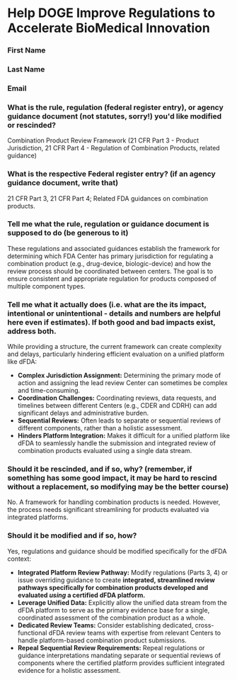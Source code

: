 # Help DOGE Improve Regulations to Accelerate BioMedical Innovation

### First Name

### Last Name

### Email

### What is the rule, regulation (federal register entry), or agency guidance document (not statutes, sorry!) you'd like modified or rescinded?

Combination Product Review Framework (21 CFR Part 3 - Product Jurisdiction, 21 CFR Part 4 - Regulation of Combination Products, related guidance)

### What is the respective Federal register entry? (if an agency guidance document, write that)

21 CFR Part 3, 21 CFR Part 4; Related FDA guidances on combination products.

### Tell me what the rule, regulation or guidance document is supposed to do (be generous to it)

These regulations and associated guidances establish the framework for determining which FDA Center has primary jurisdiction for regulating a combination product (e.g., drug-device, biologic-device) and how the review process should be coordinated between centers. The goal is to ensure consistent and appropriate regulation for products composed of multiple component types.

### Tell me what it actually does (i.e. what are the its impact, intentional or unintentional - details and numbers are helpful here even if estimates). If both good and bad impacts exist, address both.

While providing a structure, the current framework can create complexity and delays, particularly hindering efficient evaluation on a unified platform like dFDA:
*   **Complex Jurisdiction Assignment:** Determining the primary mode of action and assigning the lead review Center can sometimes be complex and time-consuming.
*   **Coordination Challenges:** Coordinating reviews, data requests, and timelines between different Centers (e.g., CDER and CDRH) can add significant delays and administrative burden.
*   **Sequential Reviews:** Often leads to separate or sequential reviews of different components, rather than a holistic assessment.
*   **Hinders Platform Integration:** Makes it difficult for a unified platform like dFDA to seamlessly handle the submission and integrated review of combination products evaluated using a single data stream.

### Should it be rescinded, and if so, why? (remember, if something has some good impact, it may be hard to rescind without a replacement, so modifying may be the better course)

No. A framework for handling combination products is needed. However, the process needs significant streamlining for products evaluated via integrated platforms.

### Should it be modified and if so, how?

Yes, regulations and guidance should be modified specifically for the dFDA context:
*   **Integrated Platform Review Pathway:** Modify regulations (Parts 3, 4) or issue overriding guidance to create **integrated, streamlined review pathways specifically for combination products developed and evaluated *using* a certified dFDA platform.**
*   **Leverage Unified Data:** Explicitly allow the unified data stream from the dFDA platform to serve as the primary evidence base for a single, coordinated assessment of the combination product as a whole.
*   **Dedicated Review Teams:** Consider establishing dedicated, cross-functional dFDA review teams with expertise from relevant Centers to handle platform-based combination product submissions.
*   **Repeal Sequential Review Requirements:** Repeal regulations or guidance interpretations mandating separate or sequential reviews of components where the certified platform provides sufficient integrated evidence for a holistic assessment. 